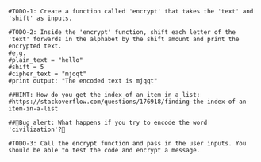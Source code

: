     #TODO-1: Create a function called 'encrypt' that takes the 'text' and 'shift' as inputs.
    
    #TODO-2: Inside the 'encrypt' function, shift each letter of the 'text' forwards in the alphabet by the shift amount and print the encrypted text.  
    #e.g. 
    #plain_text = "hello"
    #shift = 5
    #cipher_text = "mjqqt"
    #print output: "The encoded text is mjqqt"
    
    ##HINT: How do you get the index of an item in a list:
    #https://stackoverflow.com/questions/176918/finding-the-index-of-an-item-in-a-list
    
    ##🐛Bug alert: What happens if you try to encode the word 'civilization'?🐛
    
    #TODO-3: Call the encrypt function and pass in the user inputs. You should be able to test the code and encrypt a message. 